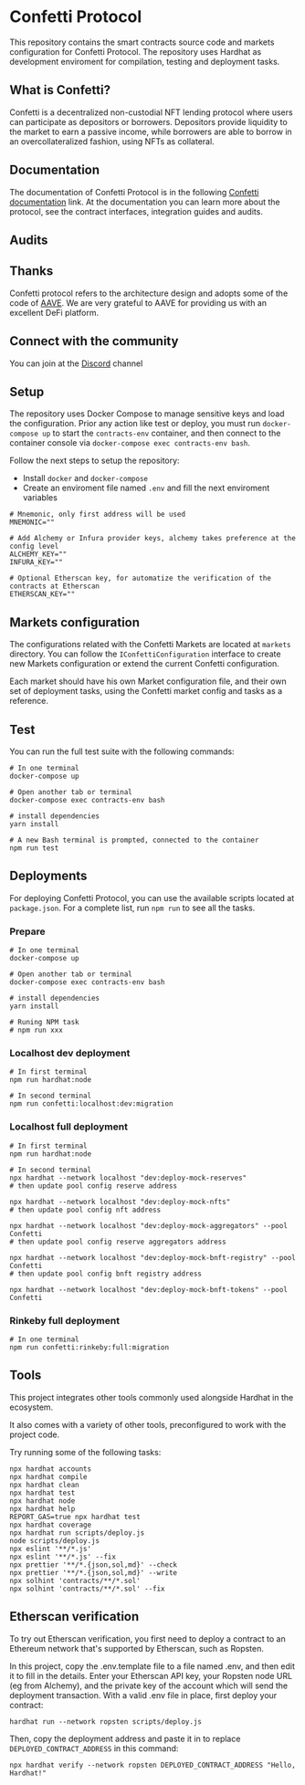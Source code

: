 
# Confetti Protocol
This repository contains the smart contracts source code and markets configuration for Confetti Protocol. The repository uses Hardhat as development enviroment for compilation, testing and deployment tasks.

## What is Confetti?

Confetti is a decentralized non-custodial NFT lending protocol where users can participate as depositors or borrowers. Depositors provide liquidity to the market to earn a passive income, while borrowers are able to borrow in an overcollateralized fashion, using NFTs as collateral.

## Documentation

The documentation of Confetti Protocol is in the following [Confetti documentation](https://docs.confetti.finance/) link. At the documentation you can learn more about the protocol, see the contract interfaces, integration guides and audits.

## Audits

## Thanks
Confetti protocol refers to the architecture design and adopts some of the code of [AAVE](https://github.com/aave).
We are very grateful to AAVE for providing us with an excellent DeFi platform.

## Connect with the community

You can join at the [Discord](https://discord.com/invite/tV3t5hp5eh) channel

## Setup

The repository uses Docker Compose to manage sensitive keys and load the configuration. Prior any action like test or deploy, you must run `docker-compose up` to start the `contracts-env` container, and then connect to the container console via `docker-compose exec contracts-env bash`.

Follow the next steps to setup the repository:

- Install `docker` and `docker-compose`
- Create an enviroment file named `.env` and fill the next enviroment variables

```
# Mnemonic, only first address will be used
MNEMONIC=""

# Add Alchemy or Infura provider keys, alchemy takes preference at the config level
ALCHEMY_KEY=""
INFURA_KEY=""

# Optional Etherscan key, for automatize the verification of the contracts at Etherscan
ETHERSCAN_KEY=""

```

## Markets configuration

The configurations related with the Confetti Markets are located at `markets` directory. You can follow the `IConfettiConfiguration` interface to create new Markets configuration or extend the current Confetti configuration.

Each market should have his own Market configuration file, and their own set of deployment tasks, using the Confetti market config and tasks as a reference.

## Test

You can run the full test suite with the following commands:

```
# In one terminal
docker-compose up

# Open another tab or terminal
docker-compose exec contracts-env bash

# install dependencies
yarn install

# A new Bash terminal is prompted, connected to the container
npm run test
```

## Deployments

For deploying Confetti Protocol, you can use the available scripts located at `package.json`. For a complete list, run `npm run` to see all the tasks.

### Prepare
```
# In one terminal
docker-compose up

# Open another tab or terminal
docker-compose exec contracts-env bash

# install dependencies
yarn install

# Runing NPM task
# npm run xxx
```

### Localhost dev deployment
```
# In first terminal
npm run hardhat:node

# In second terminal
npm run confetti:localhost:dev:migration
```

### Localhost full deployment
```
# In first terminal
npm run hardhat:node

# In second terminal
npx hardhat --network localhost "dev:deploy-mock-reserves"
# then update pool config reserve address

npx hardhat --network localhost "dev:deploy-mock-nfts"
# then update pool config nft address

npx hardhat --network localhost "dev:deploy-mock-aggregators" --pool Confetti
# then update pool config reserve aggregators address

npx hardhat --network localhost "dev:deploy-mock-bnft-registry" --pool Confetti
# then update pool config bnft registry address

npx hardhat --network localhost "dev:deploy-mock-bnft-tokens" --pool Confetti
```

### Rinkeby full deployment
```
# In one terminal
npm run confetti:rinkeby:full:migration
```

## Tools

This project integrates other tools commonly used alongside Hardhat in the ecosystem.

It also comes with a variety of other tools, preconfigured to work with the project code.

Try running some of the following tasks:

```shell
npx hardhat accounts
npx hardhat compile
npx hardhat clean
npx hardhat test
npx hardhat node
npx hardhat help
REPORT_GAS=true npx hardhat test
npx hardhat coverage
npx hardhat run scripts/deploy.js
node scripts/deploy.js
npx eslint '**/*.js'
npx eslint '**/*.js' --fix
npx prettier '**/*.{json,sol,md}' --check
npx prettier '**/*.{json,sol,md}' --write
npx solhint 'contracts/**/*.sol'
npx solhint 'contracts/**/*.sol' --fix
```

## Etherscan verification

To try out Etherscan verification, you first need to deploy a contract to an Ethereum network that's supported by Etherscan, such as Ropsten.

In this project, copy the .env.template file to a file named .env, and then edit it to fill in the details. Enter your Etherscan API key, your Ropsten node URL (eg from Alchemy), and the private key of the account which will send the deployment transaction. With a valid .env file in place, first deploy your contract:

```shell
hardhat run --network ropsten scripts/deploy.js
```

Then, copy the deployment address and paste it in to replace `DEPLOYED_CONTRACT_ADDRESS` in this command:

```shell
npx hardhat verify --network ropsten DEPLOYED_CONTRACT_ADDRESS "Hello, Hardhat!"
```
